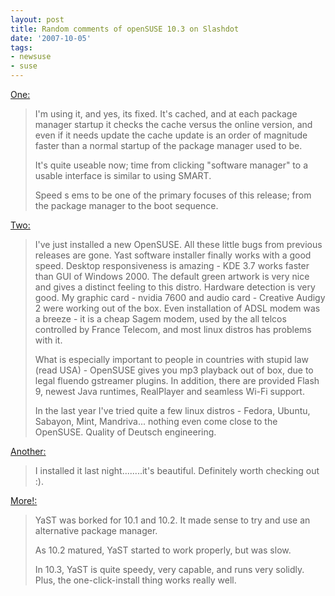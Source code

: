```yaml
---
layout: post
title: Random comments of openSUSE 10.3 on Slashdot
date: '2007-10-05'
tags:
- newsuse
- suse
---
```


[One:]( [http://linux.slashdot.org/comments.pl?sid=318231&cid=20858081](http://linux.slashdot.org/comments.pl?sid=318231&cid=20858081))

> I'm using it, and yes, its fixed. It's cached, and at each package manager startup it checks the cache versus the online version, and even if it needs update the cache update is an order of magnitude faster than a normal startup of the package manager used to be.  
>   
> It's quite useable now; time from clicking "software manager" to a usable interface is similar to using SMART.  
>   
> Speed s ems to be one of the primary focuses of this release; from the package manager to the boot sequence.

[Two:]( [http://linux.slashdot.org/comments.pl?sid=318231&cid=20857427](http://linux.slashdot.org/comments.pl?sid=318231&cid=20857427))

> I've just installed a new OpenSUSE. All these little bugs from previous releases are gone. Yast software installer finally works with a good speed. Desktop responsiveness is amazing - KDE 3.7 works faster than GUI of Windows 2000. The default green artwork is very nice and gives a distinct feeling to this distro. Hardware detection is very good. My graphic card - nvidia 7600 and audio card - Creative Audigy 2 were working out of the box. Even installation of ADSL modem was a breeze - it is a cheap Sagem modem, used by the all telcos controlled by France Telecom, and most linux distros has problems with it.  
>   
> What is especially important to people in countries with stupid law (read USA) - OpenSUSE gives you mp3 playback out of box, due to legal fluendo gstreamer plugins. In addition, there are provided Flash 9, newest Java runtimes, RealPlayer and seamless Wi-Fi support.  
>   
> In the last year I've tried quite a few linux distros - Fedora, Ubuntu, Sabayon, Mint, Mandriva... nothing even come close to the OpenSUSE. Quality of Deutsch engineering.  
> 

[Another:]( [http://linux.slashdot.org/comments.pl?sid=318231&cid=20856407](http://linux.slashdot.org/comments.pl?sid=318231&cid=20856407))

> I installed it last night........it's beautiful. Definitely worth checking out :).

[More!:]( [http://linux.slashdot.org/comments.pl?sid=318231&cid=20858213](http://linux.slashdot.org/comments.pl?sid=318231&cid=20858213))

> YaST was borked for 10.1 and 10.2. It made sense to try and use an alternative package manager.  
>   
> As 10.2 matured, YaST started to work properly, but was slow.  
>   
> In 10.3, YaST is quite speedy, very capable, and runs very solidly. Plus, the one-click-install thing works really well.

